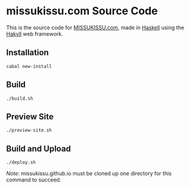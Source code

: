 missukissu.com Source Code
==========================

This is the source code for [MISSUKISSU.com](https://MISSUKISSU.com), made in [Haskell](https://www.haskell.org/) using the [Hakyll](https://jaspervdj.be/hakyll/) web framework.

Installation
------------

`cabal new-install`


Build
-----

`./build.sh`


Preview Site
------------

`./preview-site.sh`


Build and Upload
----------------

`./deploy.sh`

*Note*: missukissu.github.io must be cloned up one directory for this command to succeed.